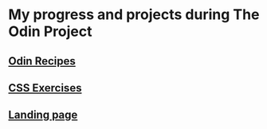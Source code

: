 # My progress and projects during The Odin Project

## [Odin Recipes](odin-recipes)

## [CSS Exercises](css-exercises)

## [Landing page](landing-page)
